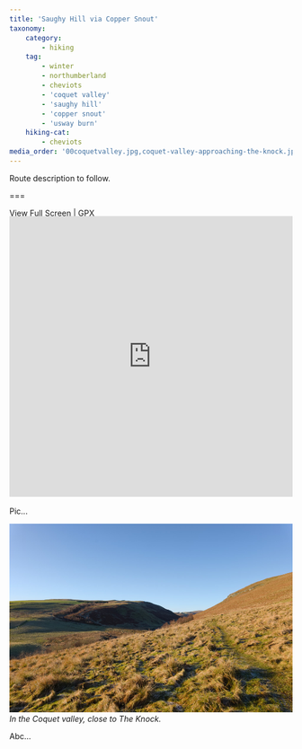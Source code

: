 ```yaml
---
title: 'Saughy Hill via Copper Snout'
taxonomy:
    category:
        - hiking
    tag:
        - winter
        - northumberland
        - cheviots
        - 'coquet valley'
        - 'saughy hill'
        - 'copper snout'
        - 'usway burn'
    hiking-cat:
        - cheviots
media_order: '00coquetvalley.jpg,coquet-valley-approaching-the-knock.jpg'
---
```


Route description to follow.

===

[View Full Screen](https://map.mootparadox.com/full/coquet-valley-1) | [GPX](https://map.mootparadox.com/gpx/coquet-valley-1)  
<p><iframe src="https://map.mootparadox.com/embed/coquet-valley-1" height="500" width="100%" style="border:none; margin-top:-1.2em;"></iframe></p>

Pic...

![coquet-valley-approaching-the-knock](coquet-valley-approaching-the-knock.jpg "coquet-valley-approaching-the-knock")
*In the Coquet valley, close to The Knock.*

Abc...
